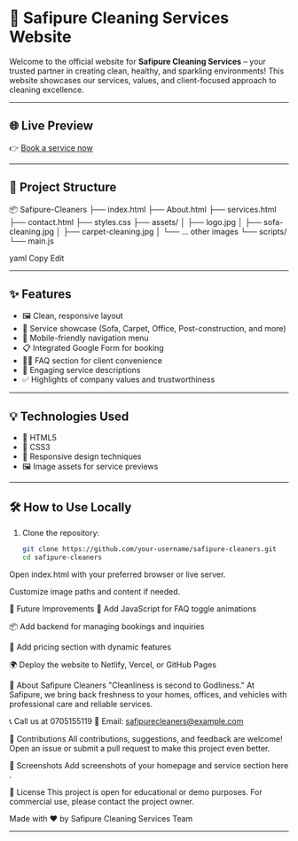# 🧼 Safipure Cleaning Services Website

Welcome to the official website for **Safipure Cleaning Services** – your trusted partner in creating clean, healthy, and sparkling environments! This website showcases our services, values, and client-focused approach to cleaning excellence.

---

## 🌐 Live Preview

👉 [Book a service now](https://docs.google.com/forms/d/1M-BoT9ok49hZOjovZ1AjOqrlinxGoddowCNmxrPNk-Y/edit?usp=drivesdk)

---

## 📁 Project Structure

📦 Safipure-Cleaners ├── index.html ├── About.html ├── services.html ├── contact.html ├── styles.css ├── assets/ │ ├── logo.jpg │ ├── sofa-cleaning.jpg │ ├── carpet-cleaning.jpg │ └── ... other images └── scripts/ └── main.js 

yaml
Copy
Edit

---

## ✨ Features

- 🖼️ Clean, responsive layout
- 🧽 Service showcase (Sofa, Carpet, Office, Post-construction, and more)
- 📱 Mobile-friendly navigation menu
- 📋 Integrated Google Form for booking
- 🙋‍♀️ FAQ section for client convenience
- 💬 Engaging service descriptions
- ✅ Highlights of company values and trustworthiness

---

## 💡 Technologies Used

- 🧱 HTML5
- 🎨 CSS3
- 📱 Responsive design techniques
- 🖼️ Image assets for service previews

---

## 🛠️ How to Use Locally

1. Clone the repository:
   ```bash
   git clone https://github.com/your-username/safipure-cleaners.git
   cd safipure-cleaners
Open index.html with your preferred browser or live server.

Customize image paths and content if needed.

🚀 Future Improvements
🧩 Add JavaScript for FAQ toggle animations

📦 Add backend for managing bookings and inquiries

🧾 Add pricing section with dynamic features

🌍 Deploy the website to Netlify, Vercel, or GitHub Pages

👥 About Safipure Cleaners
"Cleanliness is second to Godliness."
At Safipure, we bring back freshness to your homes, offices, and vehicles with professional care and reliable services.

📞 Call us at 0705155119
📧 Email: safipurecleaners@example.com

🤝 Contributions
All contributions, suggestions, and feedback are welcome! Open an issue or submit a pull request to make this project even better.

📸 Screenshots
Add screenshots of your homepage and service section here .

📝 License
This project is open for educational or demo purposes. For commercial use, please contact the project owner.

Made with ❤️ by Safipure Cleaning Services Team


---

